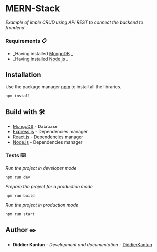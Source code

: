 
# MERN-Stack

_Example of imple CRUD using API REST to connect the backend to frondend_

### Requirements 📋

* _Having installed [MongoDB](https://www.mongodb.com/try/download/community) _
* _Having installed [Node.js](https://nodejs.org/en/) _

## Installation

Use the package manager [npm](https://pip.pypa.io/en/stable/) to install all the libraries.

```bash
npm install
```

## Build with 🛠️

* [MongoDB](https://docs.mongodb.com/) - Database
* [Express.js](http://expressjs.com/) - Dependencies manager
* [React.js](https://reactjs.org/docs/getting-started.html) - Dependencies manager
* [Node.js](https://nodejs.org/es/docs/) - Dependencies manager

### Tests ⌨️

_Run the project in developer mode_

```
npm run dev
```
_Prepare the project for a production mode_

```
npm run build
```
_Run the project in production mode_

```
npm run start
```

## Author ✒️

* **Diddier Kantun** - *Development and documentation* - [DiddierKantun](https://github.com/DiddierKantun)
